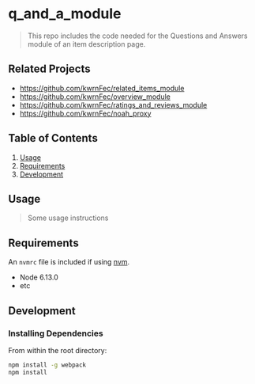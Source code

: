 # q_and_a_module

> This repo includes the code needed for the Questions and Answers module of an item description page.

## Related Projects

  - https://github.com/kwrnFec/related_items_module
  - https://github.com/kwrnFec/overview_module
  - https://github.com/kwrnFec/ratings_and_reviews_module
  - https://github.com/kwrnFec/noah_proxy

## Table of Contents

1. [Usage](#Usage)
1. [Requirements](#requirements)
1. [Development](#development)

## Usage

> Some usage instructions

## Requirements

An `nvmrc` file is included if using [nvm](https://github.com/creationix/nvm).

- Node 6.13.0
- etc

## Development

### Installing Dependencies

From within the root directory:

```sh
npm install -g webpack
npm install
```

